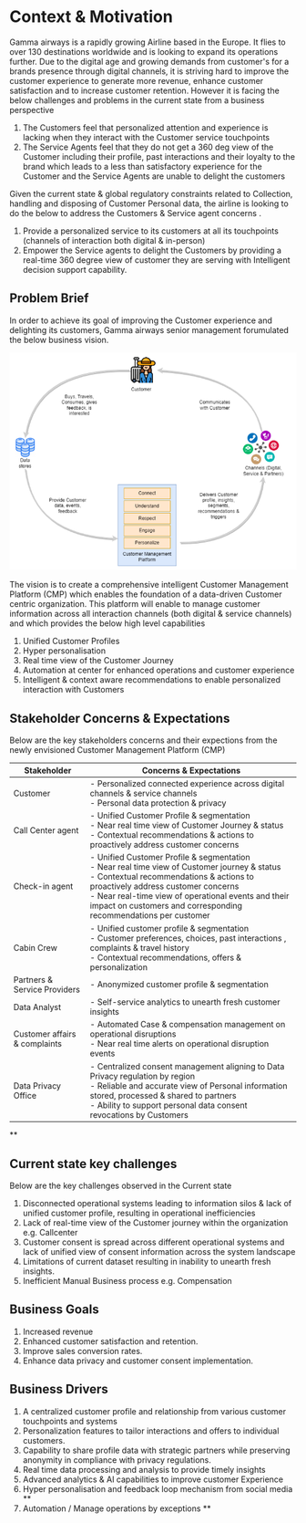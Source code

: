 # Context & Motivation
Gamma airways is a rapidly growing Airline based in the Europe. It flies to over 130 destinations worldwide and is looking to expand its operations further. 
Due to the digital age and growing demands from customer's for a brands presence through digital channels, it is striving hard to improve the customer experience to generate more revenue, enhance customer satisfaction and to increase customer retention. However it is facing the below challenges and problems in the current state from a business perspective

1. The Customers feel that personalized attention and experience is lacking when they interact with the Customer service touchpoints
2. The Service Agents feel that they do not get a 360 deg view of the Customer including their profile, past interactions and their loyalty to the brand which leads to a less than satisfactory experience for the Customer and the Service Agents are unable to delight the customers

Given the current state & global regulatory constraints related to Collection, handling and disposing of Customer Personal data, the airline is looking to do the below to address the Customers & Service agent concerns .

1. Provide a personalized service to its customers at all its touchpoints (channels of interaction both digital & in-person)
2. Empower the Service agents to delight the Customers by providing a real-time 360 degree view of customer they are serving with Intelligent decision support capability. 

## Problem Brief
In order to achieve its goal of improving the Customer experience and delighting its customers, Gamma airways senior management forumulated the below business vision.

![Business Vision](Customer_Mgmt_Platform_Arch_Katas-CMP_Business_Vision.png)

The vision is to create a comprehensive intelligent Customer Management Platform (CMP) which enables the foundation of a data-driven Customer centric organization. This platform will enable to manage customer information across all interaction channels (both digital & service channels) and which provides the below high level capabilities

1. Unified Customer Profiles
2. Hyper personalisation 
3. Real time view of the Customer Journey
4. Automation at center for enhanced operations and customer experience
5. Intelligent & context aware recommendations to enable personalized interaction with Customers

## Stakeholder Concerns & Expectations
Below are the key stakeholders concerns and their expections from the newly envisioned Customer Management Platform (CMP)


| Stakeholder | Concerns & Expectations |
| --- | --- |
| Customer | - Personalized connected experience across digital channels & service channels <br/> - Personal data protection & privacy |
| Call Center agent | - Unified Customer Profile & segmentation <br/> - Near real time view of Customer Journey & status <br/> - Contextual recommendations & actions to proactively address customer concerns |
| Check-in agent | - Unified Customer Profile & segmentation <br/> - Near real time view of Customer journey & status <br/> - Contextual recommendations & actions to proactively address customer concerns <br/> - Near real-time view of operational events and their impact on customers and corresponding recommendations per customer|
| Cabin Crew | - Unified customer profile & segmentation <br/> - Customer preferences, choices, past interactions , complaints & travel history <br/> - Contextual recommendations, offers & personalization |
| Partners & Service Providers | - Anonymized customer profile & segmentation |
| Data Analyst | - Self-service analytics to unearth fresh customer insights |
| Customer affairs & complaints| - Automated Case & compensation management on operational disruptions <br/> - Near real time alerts on operational disruption events|
| Data Privacy Office | - Centralized consent management aligning to Data Privacy regulation by region <br/> - Reliable and accurate view of Personal information stored, processed & shared to partners <br/> - Ability to support personal data consent revocations by Customers|    

**

## Current state key challenges
Below are the key challenges observed in the Current state

1. Disconnected operational systems leading to information silos & lack of unified customer profile, resulting in operational inefficiencies
2. Lack of real-time view of the Customer journey within the organization e.g. Callcenter 
3. Customer consent is spread across different operational systems and lack of unified view of consent information across the system landscape
4. Limitations of current dataset resulting in inability to unearth fresh insights.
5. Inefficient Manual Business process e.g. Compensation  

## Business Goals
1. Increased revenue
2. Enhanced customer satisfaction and retention. 
3. Improve sales conversion rates.
4. Enhance data privacy and customer consent implementation.

## Business Drivers

1. A centralized customer profile and relationship from various customer touchpoints and systems
2. Personalization features to tailor interactions and offers to individual customers.
3. Capability to share profile data with strategic partners while preserving anonymity in compliance with privacy regulations.
4. Real time data processing and analysis to provide timely insights
5. Advanced analytics & AI capabilities to improve customer Experience
6. Hyper personalisation and feedback loop mechanism from social media **
7. Automation / Manage operations by exceptions **
